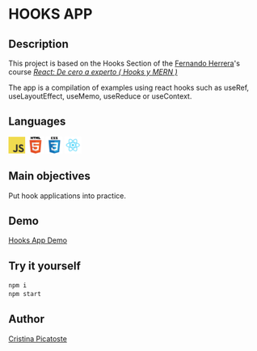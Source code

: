 # HOOKS APP

## Description

This project is based on the Hooks Section of the [Fernando Herrera](https://github.com/Klerith)'s course *[React: De cero a experto ( Hooks y MERN )](https://www.udemy.com/share/103dsUAEEYcVhaRXQJ/)*

The app is a compilation of examples using react hooks such as useRef, useLayoutEffect, useMemo, useReduce or useContext. 

## Languages

<code><img alt="Javascript" height="33" src="https://raw.githubusercontent.com/github/explore/80688e429a7d4ef2fca1e82350fe8e3517d3494d/topics/javascript/javascript.png"></code>
<code><img alt="Html" height="33" src="https://raw.githubusercontent.com/github/explore/80688e429a7d4ef2fca1e82350fe8e3517d3494d/topics/html/html.png"></code>
<code><img alt="Css" height="33" src="https://raw.githubusercontent.com/github/explore/80688e429a7d4ef2fca1e82350fe8e3517d3494d/topics/css/css.png"></code>
<code><img alt="React" height="33" src="https://raw.githubusercontent.com/github/explore/80688e429a7d4ef2fca1e82350fe8e3517d3494d/topics/react/react.png"></code>

## Main objectives

Put hook applications into practice.

## Demo

[Hooks App Demo]()

## Try it yourself

```javascript
npm i
npm start
``` 

## Author

[Cristina Picatoste](https://github.com/cristinapicatoste)
